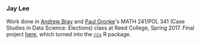 ### Jay Lee

Work done in [Andrew Bray](https://github.com/andrewpbray) and [Paul Gronke](https://github.com/paulgronke)'s  MATH 241/POL 341 (Case Studies in Data Science: Elections) class at Reed College, Spring 2017. Final project [here](https://github.com/ds-elections/rcv-in-sf), which turned into the [`rcv`](https://github.com/ds-elections/rcv) R package.